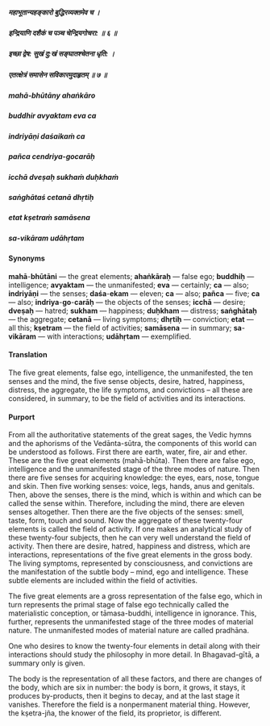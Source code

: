 ##### महाभूतान्यहङ्कारो बुद्धिरव्यक्तमेव च ।
##### इन्द्रियाणि दशैकं च पञ्च चेन्द्रियगोचरा: ॥ ६ ॥
##### इच्छा द्वेष: सुखं दु:खं सङ्घातश्चेतना धृति: ।
##### एतत्क्षेत्रं समासेन सविकारमुदाहृतम् ॥ ७ ॥

##### mahā-bhūtāny ahaṅkāro
##### buddhir avyaktam eva ca
##### indriyāṇi daśaikaṁ ca
##### pañca cendriya-gocarāḥ

##### icchā dveṣaḥ sukhaṁ duḥkhaṁ
##### saṅghātaś cetanā dhṛtiḥ
##### etat kṣetraṁ samāsena
##### sa-vikāram udāhṛtam

#### Synonyms

**mahā**-**bhūtāni** — the great elements; **ahaṅkāraḥ** — false ego; **buddhiḥ** — intelligence; **avyaktam** — the unmanifested; **eva** — certainly; **ca** — also; **indriyāṇi** — the senses; **daśa**-**ekam** — eleven; **ca** — also; **pañca** — five; **ca** — also; **indriya**-**go**-**carāḥ** — the objects of the senses; **icchā** — desire; **dveṣaḥ** — hatred; **sukham** — happiness; **duḥkham** — distress; **saṅghātaḥ** — the aggregate; **cetanā** — living symptoms; **dhṛtiḥ** — conviction; **etat** — all this; **kṣetram** — the field of activities; **samāsena** — in summary; **sa**-**vikāram** — with interactions; **udāhṛtam** — exemplified.

#### Translation

The five great elements, false ego, intelligence, the unmanifested, the ten senses and the mind, the five sense objects, desire, hatred, happiness, distress, the aggregate, the life symptoms, and convictions – all these are considered, in summary, to be the field of activities and its interactions.

#### Purport

From all the authoritative statements of the great sages, the Vedic hymns and the aphorisms of the Vedānta-sūtra, the components of this world can be understood as follows. First there are earth, water, fire, air and ether. These are the five great elements (mahā-bhūta). Then there are false ego, intelligence and the unmanifested stage of the three modes of nature. Then there are five senses for acquiring knowledge: the eyes, ears, nose, tongue and skin. Then five working senses: voice, legs, hands, anus and genitals. Then, above the senses, there is the mind, which is within and which can be called the sense within. Therefore, including the mind, there are eleven senses altogether. Then there are the five objects of the senses: smell, taste, form, touch and sound. Now the aggregate of these twenty-four elements is called the field of activity. If one makes an analytical study of these twenty-four subjects, then he can very well understand the field of activity. Then there are desire, hatred, happiness and distress, which are interactions, representations of the five great elements in the gross body. The living symptoms, represented by consciousness, and convictions are the manifestation of the subtle body – mind, ego and intelligence. These subtle elements are included within the field of activities.

The five great elements are a gross representation of the false ego, which in turn represents the primal stage of false ego technically called the materialistic conception, or tāmasa-buddhi, intelligence in ignorance. This, further, represents the unmanifested stage of the three modes of material nature. The unmanifested modes of material nature are called pradhāna.

One who desires to know the twenty-four elements in detail along with their interactions should study the philosophy in more detail. In Bhagavad-gītā, a summary only is given.

The body is the representation of all these factors, and there are changes of the body, which are six in number: the body is born, it grows, it stays, it produces by-products, then it begins to decay, and at the last stage it vanishes. Therefore the field is a nonpermanent material thing. However, the kṣetra-jña, the knower of the field, its proprietor, is different.